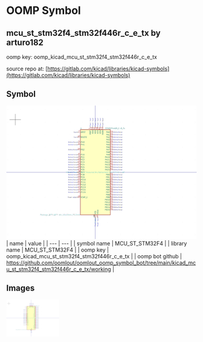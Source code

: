 # OOMP Symbol  
## mcu_st_stm32f4_stm32f446r_c_e_tx  by arturo182  
  
oomp key: oomp_kicad_mcu_st_stm32f4_stm32f446r_c_e_tx  
  
source repo at: [https://gitlab.com/kicad/libraries/kicad-symbols](https://gitlab.com/kicad/libraries/kicad-symbols)  
## Symbol  
  
[![working.png](working_600.png)](working.png)  
| name | value | 
| --- | --- | 
| symbol name | MCU_ST_STM32F4 | 
| library name | MCU_ST_STM32F4 | 
| oomp key | oomp_kicad_mcu_st_stm32f4_stm32f446r_c_e_tx | 
| oomp bot github | https://github.com/oomlout/oomlout_oomp_symbol_bot/tree/main/kicad_mcu_st_stm32f4_stm32f446r_c_e_tx/working | 
## Images  
  
[![working.png](working_140.png)](working.png)  
